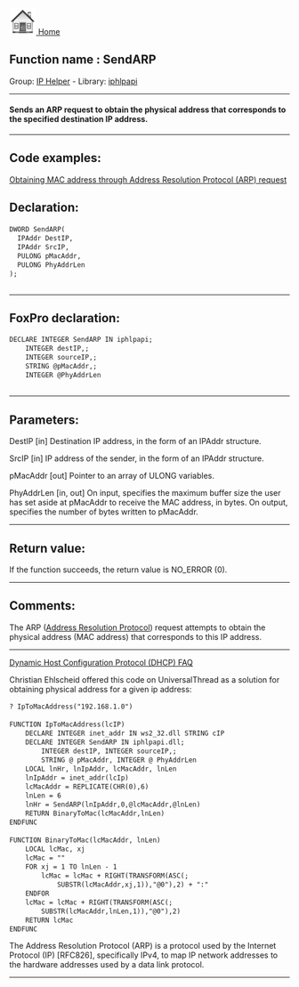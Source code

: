 [<img src="../../images/home.png"> Home ](https://github.com/VFPX/Win32API)  

## Function name : SendARP
Group: [IP Helper](../../functions_group.md#IP_Helper)  -  Library: [iphlpapi](../../Libraries.md#iphlpapi)  
***  


#### Sends an ARP request to obtain the physical address that corresponds to the specified destination IP address.
***  


## Code examples:
[Obtaining MAC address through Address Resolution Protocol (ARP) request](../../samples/sample_585.md)  

## Declaration:
```foxpro  
DWORD SendARP(
  IPAddr DestIP,
  IPAddr SrcIP,
  PULONG pMacAddr,
  PULONG PhyAddrLen
);
  
```  
***  


## FoxPro declaration:
```foxpro  
DECLARE INTEGER SendARP IN iphlpapi;
	INTEGER destIP,;
	INTEGER sourceIP,;
	STRING @pMacAddr,;
	INTEGER @PhyAddrLen
  
```  
***  


## Parameters:
DestIP 
[in] Destination IP address, in the form of an IPAddr structure.

SrcIP 
[in] IP address of the sender, in the form of an IPAddr structure. 

pMacAddr 
[out] Pointer to an array of ULONG variables.

PhyAddrLen 
[in, out] On input, specifies the maximum buffer size the user has set aside at pMacAddr to receive the MAC address, in bytes. On output, specifies the number of bytes written to pMacAddr.  
***  


## Return value:
If the function succeeds, the return value is NO_ERROR (0).  
***  


## Comments:
The ARP (<a href="http://www.erg.abdn.ac.uk/users/gorry/course/inet-pages/arp.html">Address Resolution Protocol</a>) request attempts to obtain the physical address (MAC address) that corresponds to this IP address.  
  
* * *  
<a href="http://www.dhcp-handbook.com/dhcp_faq.html">Dynamic Host Configuration Protocol (DHCP) FAQ</a>  
  
Christian Ehlscheid offered this code on UniversalThread as a solution for obtaining physical address for a given ip address:  
  
```foxpro
? IpToMacAddress("192.168.1.0")  
  
FUNCTION IpToMacAddress(lcIP)  
	DECLARE INTEGER inet_addr IN ws2_32.dll STRING cIP  
	DECLARE INTEGER SendARP IN iphlpapi.dll;  
		INTEGER destIP, INTEGER sourceIP,;  
		STRING @ pMacAddr, INTEGER @ PhyAddrLen  
	LOCAL lnHr, lnIpAddr, lcMacAddr, lnLen  
	lnIpAddr = inet_addr(lcIp)  
	lcMacAddr = REPLICATE(CHR(0),6)  
	lnLen = 6  
	lnHr = SendARP(lnIpAddr,0,@lcMacAddr,@lnLen)  
	RETURN BinaryToMac(lcMacAddr,lnLen)  
ENDFUNC  
  
FUNCTION BinaryToMac(lcMacAddr, lnLen)  
	LOCAL lcMac, xj  
	lcMac = ""  
	FOR xj = 1 TO lnLen - 1  
		lcMac = lcMac + RIGHT(TRANSFORM(ASC(;  
			SUBSTR(lcMacAddr,xj,1)),"@0"),2) + ":"  
	ENDFOR  
	lcMac = lcMac + RIGHT(TRANSFORM(ASC(;  
		SUBSTR(lcMacAddr,lnLen,1)),"@0"),2)  
	RETURN lcMac  
ENDFUNC
```
  
The Address Resolution Protocol (ARP) is a protocol used by the Internet Protocol (IP) [RFC826], specifically IPv4, to map IP network addresses to the hardware addresses used by a data link protocol.  
  
***  

